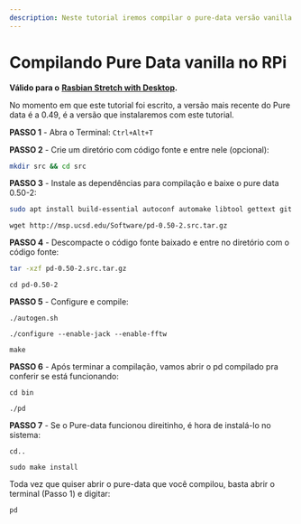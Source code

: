 ```yaml
---
description: Neste tutorial iremos compilar o pure-data versão vanilla no Raspberry Pi.
---
```


# Compilando Pure Data vanilla no RPi



**Válido para o** [**Rasbian Stretch with Desktop**](https://www.raspberrypi.org/downloads/raspbian/)**.**

No momento em que este tutorial foi escrito, a versão mais recente do Pure data é a 0.49, é a versão que instalaremos com este tutorial.

**PASSO 1** - Abra o Terminal: `Ctrl+Alt+T`  


**PASSO 2** - Crie um diretório com código fonte e entre nele \(opcional\):

```bash
mkdir src && cd src
```

**PASSO 3** - Instale as dependências para compilação e baixe o pure data 0.50-2:

```bash
sudo apt install build-essential autoconf automake libtool gettext git libasound2-dev libjack-jackd2-dev libfftw3-3 libfftw3-dev tcl tk
```

```text
wget http://msp.ucsd.edu/Software/pd-0.50-2.src.tar.gz
```

**PASSO 4** - Descompacte o código fonte baixado e entre no diretório com o código fonte:

```bash
tar -xzf pd-0.50-2.src.tar.gz
```

```text
cd pd-0.50-2
```

**PASSO 5** - Configure e compile:

```text
./autogen.sh
```

```text
./configure --enable-jack --enable-fftw
```

```text
make
```

**PASSO 6** - Após terminar a compilação, vamos abrir o pd compilado pra conferir se está funcionando:

```text
cd bin
```

```text
./pd
```

**PASSO 7** - Se o Pure-data funcionou direitinho, é hora de instalá-lo no sistema:

```text
cd..
```

```text
sudo make install
```

Toda vez que quiser abrir o pure-data  que você compilou, basta abrir o terminal \(Passo 1\) e digitar: 

```text
pd
```


